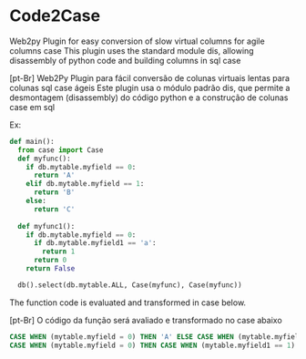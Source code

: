 Code2Case
=========

Web2py Plugin for easy conversion of slow virtual columns for agile columns case
This plugin uses the standard module dis, allowing disassembly of python code and building columns in sql case


[pt-Br] Web2Py Plugin para fácil conversão de colunas virtuais lentas para colunas sql case ágeis
Este plugin usa o módulo padrão dis, que permite a desmontagem (disassembly) do código python e a construção de colunas case em sql

Ex:

```python
def main():
  from case import Case
  def myfunc():
    if db.mytable.myfield == 0:
      return 'A'
    elif db.mytable.myfield == 1:
      return 'B'
    else:
      return 'C'
  
  def myfunc1():
    if db.mytable.myfield == 0:
      if db.mytable.myfield1 == 'a':
        return 1
      return 0
    return False

  db().select(db.mytable.ALL, Case(myfunc), Case(myfunc))
```

The function code is evaluated and transformed in case below.

[pt-Br] O código da função será avaliado e transformado no case abaixo

```sql
CASE WHEN (mytable.myfield = 0) THEN 'A' ELSE CASE WHEN (mytable.myfield == 1) THEN 'B' ELSE 'C' END END,
CASE WHEN (mytable.myfield = 0) THEN CASE WHEN (mytable.myfield1 == 1) THEN 1 ELSE 0 END ELSE 'False' END
```
